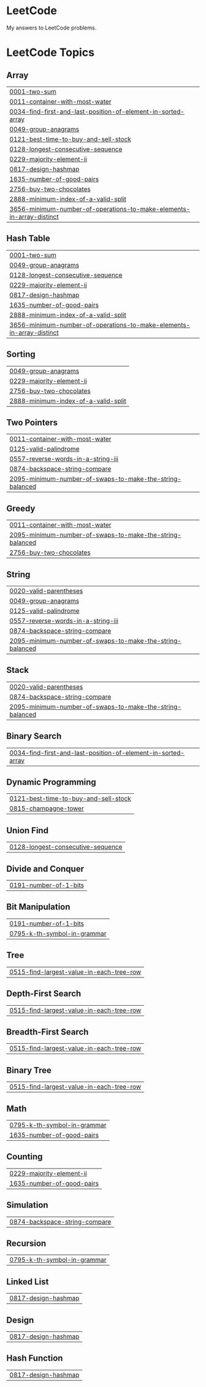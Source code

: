 # LeetCode
My answers to LeetCode problems.

<!---LeetCode Topics Start-->
# LeetCode Topics
## Array
|  |
| ------- |
| [0001-two-sum](https://github.com/SaiShadow/LeetCode/tree/master/0001-two-sum) |
| [0011-container-with-most-water](https://github.com/SaiShadow/LeetCode/tree/master/0011-container-with-most-water) |
| [0034-find-first-and-last-position-of-element-in-sorted-array](https://github.com/SaiShadow/LeetCode/tree/master/0034-find-first-and-last-position-of-element-in-sorted-array) |
| [0049-group-anagrams](https://github.com/SaiShadow/LeetCode/tree/master/0049-group-anagrams) |
| [0121-best-time-to-buy-and-sell-stock](https://github.com/SaiShadow/LeetCode/tree/master/0121-best-time-to-buy-and-sell-stock) |
| [0128-longest-consecutive-sequence](https://github.com/SaiShadow/LeetCode/tree/master/0128-longest-consecutive-sequence) |
| [0229-majority-element-ii](https://github.com/SaiShadow/LeetCode/tree/master/0229-majority-element-ii) |
| [0817-design-hashmap](https://github.com/SaiShadow/LeetCode/tree/master/0817-design-hashmap) |
| [1635-number-of-good-pairs](https://github.com/SaiShadow/LeetCode/tree/master/1635-number-of-good-pairs) |
| [2756-buy-two-chocolates](https://github.com/SaiShadow/LeetCode/tree/master/2756-buy-two-chocolates) |
| [2888-minimum-index-of-a-valid-split](https://github.com/SaiShadow/LeetCode/tree/master/2888-minimum-index-of-a-valid-split) |
| [3656-minimum-number-of-operations-to-make-elements-in-array-distinct](https://github.com/SaiShadow/LeetCode/tree/master/3656-minimum-number-of-operations-to-make-elements-in-array-distinct) |
## Hash Table
|  |
| ------- |
| [0001-two-sum](https://github.com/SaiShadow/LeetCode/tree/master/0001-two-sum) |
| [0049-group-anagrams](https://github.com/SaiShadow/LeetCode/tree/master/0049-group-anagrams) |
| [0128-longest-consecutive-sequence](https://github.com/SaiShadow/LeetCode/tree/master/0128-longest-consecutive-sequence) |
| [0229-majority-element-ii](https://github.com/SaiShadow/LeetCode/tree/master/0229-majority-element-ii) |
| [0817-design-hashmap](https://github.com/SaiShadow/LeetCode/tree/master/0817-design-hashmap) |
| [1635-number-of-good-pairs](https://github.com/SaiShadow/LeetCode/tree/master/1635-number-of-good-pairs) |
| [2888-minimum-index-of-a-valid-split](https://github.com/SaiShadow/LeetCode/tree/master/2888-minimum-index-of-a-valid-split) |
| [3656-minimum-number-of-operations-to-make-elements-in-array-distinct](https://github.com/SaiShadow/LeetCode/tree/master/3656-minimum-number-of-operations-to-make-elements-in-array-distinct) |
## Sorting
|  |
| ------- |
| [0049-group-anagrams](https://github.com/SaiShadow/LeetCode/tree/master/0049-group-anagrams) |
| [0229-majority-element-ii](https://github.com/SaiShadow/LeetCode/tree/master/0229-majority-element-ii) |
| [2756-buy-two-chocolates](https://github.com/SaiShadow/LeetCode/tree/master/2756-buy-two-chocolates) |
| [2888-minimum-index-of-a-valid-split](https://github.com/SaiShadow/LeetCode/tree/master/2888-minimum-index-of-a-valid-split) |
## Two Pointers
|  |
| ------- |
| [0011-container-with-most-water](https://github.com/SaiShadow/LeetCode/tree/master/0011-container-with-most-water) |
| [0125-valid-palindrome](https://github.com/SaiShadow/LeetCode/tree/master/0125-valid-palindrome) |
| [0557-reverse-words-in-a-string-iii](https://github.com/SaiShadow/LeetCode/tree/master/0557-reverse-words-in-a-string-iii) |
| [0874-backspace-string-compare](https://github.com/SaiShadow/LeetCode/tree/master/0874-backspace-string-compare) |
| [2095-minimum-number-of-swaps-to-make-the-string-balanced](https://github.com/SaiShadow/LeetCode/tree/master/2095-minimum-number-of-swaps-to-make-the-string-balanced) |
## Greedy
|  |
| ------- |
| [0011-container-with-most-water](https://github.com/SaiShadow/LeetCode/tree/master/0011-container-with-most-water) |
| [2095-minimum-number-of-swaps-to-make-the-string-balanced](https://github.com/SaiShadow/LeetCode/tree/master/2095-minimum-number-of-swaps-to-make-the-string-balanced) |
| [2756-buy-two-chocolates](https://github.com/SaiShadow/LeetCode/tree/master/2756-buy-two-chocolates) |
## String
|  |
| ------- |
| [0020-valid-parentheses](https://github.com/SaiShadow/LeetCode/tree/master/0020-valid-parentheses) |
| [0049-group-anagrams](https://github.com/SaiShadow/LeetCode/tree/master/0049-group-anagrams) |
| [0125-valid-palindrome](https://github.com/SaiShadow/LeetCode/tree/master/0125-valid-palindrome) |
| [0557-reverse-words-in-a-string-iii](https://github.com/SaiShadow/LeetCode/tree/master/0557-reverse-words-in-a-string-iii) |
| [0874-backspace-string-compare](https://github.com/SaiShadow/LeetCode/tree/master/0874-backspace-string-compare) |
| [2095-minimum-number-of-swaps-to-make-the-string-balanced](https://github.com/SaiShadow/LeetCode/tree/master/2095-minimum-number-of-swaps-to-make-the-string-balanced) |
## Stack
|  |
| ------- |
| [0020-valid-parentheses](https://github.com/SaiShadow/LeetCode/tree/master/0020-valid-parentheses) |
| [0874-backspace-string-compare](https://github.com/SaiShadow/LeetCode/tree/master/0874-backspace-string-compare) |
| [2095-minimum-number-of-swaps-to-make-the-string-balanced](https://github.com/SaiShadow/LeetCode/tree/master/2095-minimum-number-of-swaps-to-make-the-string-balanced) |
## Binary Search
|  |
| ------- |
| [0034-find-first-and-last-position-of-element-in-sorted-array](https://github.com/SaiShadow/LeetCode/tree/master/0034-find-first-and-last-position-of-element-in-sorted-array) |
## Dynamic Programming
|  |
| ------- |
| [0121-best-time-to-buy-and-sell-stock](https://github.com/SaiShadow/LeetCode/tree/master/0121-best-time-to-buy-and-sell-stock) |
| [0815-champagne-tower](https://github.com/SaiShadow/LeetCode/tree/master/0815-champagne-tower) |
## Union Find
|  |
| ------- |
| [0128-longest-consecutive-sequence](https://github.com/SaiShadow/LeetCode/tree/master/0128-longest-consecutive-sequence) |
## Divide and Conquer
|  |
| ------- |
| [0191-number-of-1-bits](https://github.com/SaiShadow/LeetCode/tree/master/0191-number-of-1-bits) |
## Bit Manipulation
|  |
| ------- |
| [0191-number-of-1-bits](https://github.com/SaiShadow/LeetCode/tree/master/0191-number-of-1-bits) |
| [0795-k-th-symbol-in-grammar](https://github.com/SaiShadow/LeetCode/tree/master/0795-k-th-symbol-in-grammar) |
## Tree
|  |
| ------- |
| [0515-find-largest-value-in-each-tree-row](https://github.com/SaiShadow/LeetCode/tree/master/0515-find-largest-value-in-each-tree-row) |
## Depth-First Search
|  |
| ------- |
| [0515-find-largest-value-in-each-tree-row](https://github.com/SaiShadow/LeetCode/tree/master/0515-find-largest-value-in-each-tree-row) |
## Breadth-First Search
|  |
| ------- |
| [0515-find-largest-value-in-each-tree-row](https://github.com/SaiShadow/LeetCode/tree/master/0515-find-largest-value-in-each-tree-row) |
## Binary Tree
|  |
| ------- |
| [0515-find-largest-value-in-each-tree-row](https://github.com/SaiShadow/LeetCode/tree/master/0515-find-largest-value-in-each-tree-row) |
## Math
|  |
| ------- |
| [0795-k-th-symbol-in-grammar](https://github.com/SaiShadow/LeetCode/tree/master/0795-k-th-symbol-in-grammar) |
| [1635-number-of-good-pairs](https://github.com/SaiShadow/LeetCode/tree/master/1635-number-of-good-pairs) |
## Counting
|  |
| ------- |
| [0229-majority-element-ii](https://github.com/SaiShadow/LeetCode/tree/master/0229-majority-element-ii) |
| [1635-number-of-good-pairs](https://github.com/SaiShadow/LeetCode/tree/master/1635-number-of-good-pairs) |
## Simulation
|  |
| ------- |
| [0874-backspace-string-compare](https://github.com/SaiShadow/LeetCode/tree/master/0874-backspace-string-compare) |
## Recursion
|  |
| ------- |
| [0795-k-th-symbol-in-grammar](https://github.com/SaiShadow/LeetCode/tree/master/0795-k-th-symbol-in-grammar) |
## Linked List
|  |
| ------- |
| [0817-design-hashmap](https://github.com/SaiShadow/LeetCode/tree/master/0817-design-hashmap) |
## Design
|  |
| ------- |
| [0817-design-hashmap](https://github.com/SaiShadow/LeetCode/tree/master/0817-design-hashmap) |
## Hash Function
|  |
| ------- |
| [0817-design-hashmap](https://github.com/SaiShadow/LeetCode/tree/master/0817-design-hashmap) |
<!---LeetCode Topics End-->